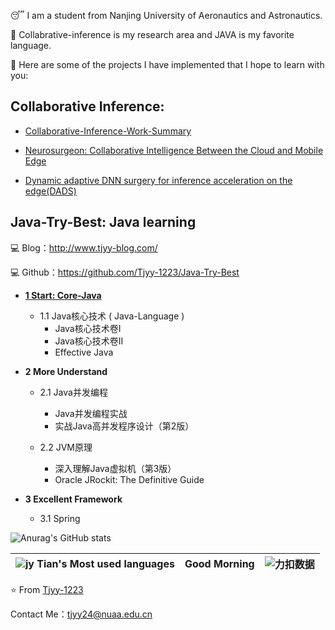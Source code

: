😴 I am a student from Nanjing University of Aeronautics and Astronautics. 

📗 Collabrative-inference is my research area and JAVA is my favorite language.

🥳 Here are some of the projects I have implemented that I hope to learn with you:

## **Collaborative Inference:**

+ [Collaborative-Inference-Work-Summary](https://github.com/Tjyy-1223/Collaborative-Inference-Work-Summary)

+ [Neurosurgeon: Collaborative Intelligence Between the Cloud and Mobile Edge](https://github.com/Tjyy-1223/Neurosurgeon)
+ [Dynamic adaptive DNN surgery for inference acceleration on the edge(DADS)](https://github.com/Tjyy-1223/DADS)

## **Java-Try-Best:  Java learning**

💻 Blog：http://www.tjyy-blog.com/ 

💻 Github：https://github.com/Tjyy-1223/Java-Try-Best

+ **[1 Start: Core-Java](http://www.tjyy-blog.com/java%e6%a0%b8%e5%bf%83%e6%8a%80%e6%9c%af/)** 
  + 1.1 Java核心技术 ( Java-Language )
    + Java核心技术卷I 
    + Java核心技术卷II
    + Effective Java

+ **2 More Understand**
  + 2.1 Java并发编程
    + Java并发编程实战
    + 实战Java高并发程序设计（第2版）

  + 2.2 JVM原理
    + 深入理解Java虚拟机（第3版）
    + Oracle JRockit: The Definitive Guide 

+ **3 Excellent Framework**
  + 3.1 Spring




![Anurag's GitHub stats](https://github-readme-stats-sigma-five.vercel.app/api?username=Tjyy-1223&theme=deafult&show_icons=true)



| ![jy Tian's Most used languages](https://github-readme-stats-sigma-five.vercel.app/api/top-langs/?username=Tjyy-1223&layout=compact&hide_border=true&langs_count=10) | Good Morning | ![力扣数据](https://stats.justsong.cn/api/leetcode?username=Jy_Tian&cn=true) |
| :----------------------------------------------------------: | :----------: | :----------------------------------------------------------: |



⭐️ From [Tjyy-1223](https://github.com/Tjyy-1223)

Contact Me：tjyy24@nuaa.edu.cn
